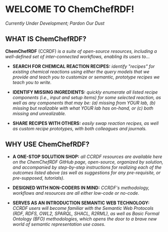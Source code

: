 # WELCOME TO ChemChefRDF!

*Currently Under Development; Pardon Our Dust*

## WHAT IS ChemChefRDF?

**ChemChefRDF** (CCRDF) *is a suite of open-source resources, including a well-defined set of inter-connected workflows, enabling its users to...*

+ **SEARCH FOR CHEMICAL REACTION RECIPES:** *identify "recipes" for existing chemical reactions using either the query models that we provide and teach you to customize or semantic, prototype recipes we teach you to write.*

+ **IDENTIFY MISSING INGREDIENTS:** *quickly enumerate all listed recipe components (i.e., input and setup items) for some selected reaction, as well as any components that may be: (a) missing from YOUR lab, (b) missing but realizable with what YOUR lab has on-hand, or (c) both missing and unrealizable.*

+ **SHARE RECIPES WITH OTHERS:** *easily swap reaction recipes, as well as custom recipe prototypes, with both colleagues and journals.*

## WHY USE ChemChefRDF?

+ **A ONE-STOP SOLUTION SHOP:** *all CCRDF resources are available here on the ChemChefRDF GitHub page, open-source, organized by solution, and accompanied by step-by-step instructions for realizing each of the outcomes listed above (as well as suggestions for any pre-requisite, or pre-supposed, tutorials).*

+ **DESIGNED WITH NON-CODERS IN MIND:** *CCRDF's methodology, workflows and resources are all either low-code or no-code.*

+ **SERVES AS AN INTRODUCTION SEMANTIC WEB TECHNOLOGY:** *CCRDF users will become familiar with the Semantic Web Protocols (RDF, RDFS, OWL2, SPARQL, SHACL, R2RML), as well as Basic Formal Ontology (BFO) methodologies, which opens the door to a brave new world of semantic representation use cases.*
